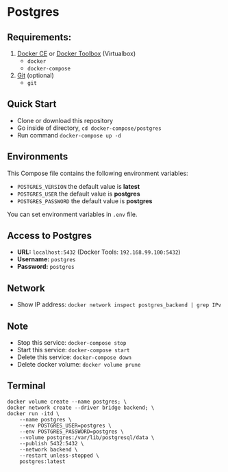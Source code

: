 # Postgres

## Requirements:
1. [Docker CE](https://download.docker.com?target=_blank) or [Docker Toolbox](https://github.com/docker/toolbox/releases/?target=_blank) (Virtualbox)
    - `docker`
    - `docker-compose`
1. [Git](https://git-scm.com/?target=_blank) (optional)
    - `git`

## Quick Start
- Clone or download this repository
- Go inside of directory, `cd docker-compose/postgres`
- Run command `docker-compose up -d`

## Environments
This Compose file contains the following environment variables:

- `POSTGRES_VERSION` the default value is **latest**
- `POSTGRES_USER` the default value is **postgres**
- `POSTGRES_PASSWORD` the default value is **postgres**

You can set environment variables in `.env` file.

## Access to Postgres
- **URL:** `localhost:5432` (Docker Tools: `192.168.99.100:5432`)
- **Username:** `postgres`
- **Password:** `postgres`

## Network
- Show IP address: `docker network inspect postgres_backend | grep IPv`

## Note
- Stop this service: `docker-compose stop`
- Start this service: `docker-compose start`
- Delete this service: `docker-compose down`
- Delete docker volume: `docker volume prune`

## Terminal
    docker volume create --name postgres; \
    docker network create --driver bridge backend; \
    docker run -itd \
        --name postgres \
        --env POSTGRES_USER=postgres \
        --env POSTGRES_PASSWORD=postgres \
        --volume postgres:/var/lib/postgresql/data \
        --publish 5432:5432 \
        --network backend \
        --restart unless-stopped \
        postgres:latest